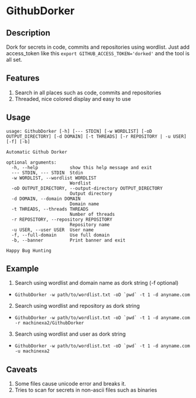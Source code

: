 # GithubDorker
## Description
Dork for secrets in code, commits and repositories using wordlist. Just add access_token like this `export GITHUB_ACCESS_TOKEN='dorked'` and the tool is all set.

## Features
1. Search in all places such as code, commits and repositories
2. Threaded, nice colored display and easy to use

## Usage
```
usage: GithubDorker [-h] [--- STDIN] [-w WORDLIST] [-oD OUTPUT_DIRECTORY] [-d DOMAIN] [-t THREADS] [-r REPOSITORY | -u USER] [-f] [-b]

Automatic Github Dorker

optional arguments:
  -h, --help            show this help message and exit
  --- STDIN, --- STDIN  Stdin
  -w WORDLIST, --wordlist WORDLIST
                        Wordlist
  -oD OUTPUT_DIRECTORY, --output-directory OUTPUT_DIRECTORY
                        Output directory
  -d DOMAIN, --domain DOMAIN
                        Domain name
  -t THREADS, --threads THREADS
                        Number of threads
  -r REPOSITORY, --repository REPOSITORY
                        Repository name
  -u USER, --user USER  User name
  -f, --full-domain     Use full domain
  -b, --banner          Print banner and exit

Happy Bug Hunting
```

## Example
1. Search using wordlist and domain name as dork string (-f optional)
* ```GithubDorker -w path/to/wordlist.txt -oD `pwd` -t 1 -d anyname.com```  
2. Search using wordlist and repository as dork string
* ```GithubDorker -w path/to/wordlist.txt -oD `pwd` -t 1 -d anyname.com -r machinexa2/GithubDorker```
3. Search using wordlist and user as dork string
* ```GithubDorker -w path/to/wordlist.txt -oD `pwd` -t 1 -d anyname.com -u machinexa2```

## Caveats
1. Some files cause unicode error and breaks it.
2. Tries to scan for secrets in non-ascii files such as binaries
